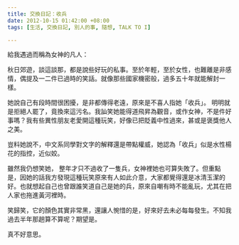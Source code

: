 ```yaml
---
title: 交換日記：收兵
date: 2012-10-15 01:42:00 +08:00
tags: [生活, 交換日記, 別人的事, 隨想, TALK TO I]

---
```


  
  
給我遇過而稱為女神的凡人：  
  
  
秋日郊遊，談這談那，都是說些好玩的私事。至於年輕，至於女性，也難離是非感情，偶提及一二件已過時的笑話。就像那些國家機密般，過多五十年就能解封一樣。  
  
她說自己有段時間很困擾，是非都傳得老遠，原來是不喜人指她「收兵」。 明明就是拒絕人罷了，竟換來這污名。我訕笑她能得道飛昇為觀音，或作女神，不是件好事嗎？我有些異性朋友老愛開這種玩笑，好像已把貶義中性過來，甚或是褒獎他人之美。  
  
豈料她說不，中文系同學對文字的解釋還是帶點權威，她認為「收兵」似是水性楊花的指控，近似姣。  
  
雖然我仍想笑她， 整年才只不過收了一隻兵，女神裡她也可算失敗了。但重點是，因她的話我方發現這種玩笑原來有人如此介意，大家都覺得還是冰清玉潔的好。也就想起自己也曾跟誰笑道自己是她的兵，原來自嘲有時不能亂玩，尤其在把人家也拖進黃河裡時。  
  
笑歸笑，它的顏色其實非常黑，還讓人惋惜的是，好來好去未必每每發生。不知我過去半年那趟算不算呢？期望是。  
  
  
真不好意思。  
  
  

